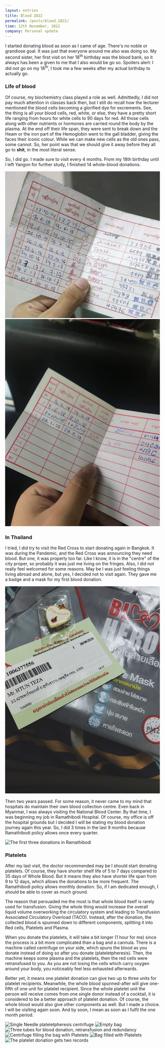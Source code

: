 ```yaml
---
layout: entries
title: Blood 2022
permalink: /posts/blood_2022/
time: 12th November, 2022
company: Personal update
---
```



I started donating blood as soon as I came of age. There's no noble or grandiose goal. It was just that everyone around me also was doing so. <span /> My second sister, her first visit on her 18<sup>th</sup> birthday was the blood bank, so it always has been a given to me that I also would be go so. Spoilers alert: I did not go on my 18<sup>th</sup>, I took me a few weeks after my actual birthday to actually go.

### Life of blood

Of course, my biochemistry class played a role as well. Admittedly, I did not pay much attention in classes back then, but I still do recall how the lecturer mentioned the blood cells becoming a glorified dye for excrements. See, the thing is all your blood cells, red, white, or else, they have a pretty short life ranging from hours for white cells to 90 days for red. All those cells along with other nutrients or hormones are carried round the body by the plasma. At the end off their life span, they were sent to break down and the Heam or the iron part of the Hemoglobin went to the gall bladder, giving the faces their iconic colour. While we can make new cells as the old ones pass, some cannot. So, her point was that we should give it away before they all go to **shit**, in the most literal sense.

So, I did go. I made sure to visit every 4 months. From my 18th birthday until I left Yangon for further study, I finished 14 whole-blood donations.

<div id="gallery">
	<img src="/assets/photos/blood_mm1.JPG" title="The first ten records" alt="The first ten records"/>
	<img src="/assets/photos/blood_mm2.JPG" title="The last four records in Myanmar" alt="The last four records in Myanmar"/>
</div>

### In Thailand

I tried, I did try to visit the Red Cross to start donating again in Bangkok. It was during the Pandemic, and the Red Cross was announcing they need blood. But one, it was properly too far. Like I know, it is in the "centre" of the city proper, so probably it was just me living on the fringes. Also, I did not really feel welcomed for some reasons. May be I was just feeling things living abroad and alone, but yes, I decided not to visit again. They gave me a badge and a mask for my first blood donation.

<div id="gallery">
	<img src="/assets/photos/blood_th1.JPG" title="A badge, a card and a mask for my first donation in Thailand" alt="A badge, a card and a mask for my first donation in Thailand"/>
</div>

Then two years passed. For some reason, it never came to my mind that hospitals do maintain their own blood collection centre. Even back in Myanmar, I was always visiting the National Blood Center. By that time, I was beginning my job in Ramathibodi Hospital. Of course, my office is off the hospital grounds but I decided I will be stating my blood donation journey again this year. So, I did 3 times in the last 9 months because Ramathibodi policy allows once every quarter.

<div id="gallery">
	<img src="/assets/photos/blood_th3.jpg" title="The first three donations in Ramathibodi" alt="The first three donations in Ramathibodi"/>
</div>

### Platelets

After my last visit, the doctor recommended may be I should start donating platelets. Of course, they have shorter shelf life of 5 to 7 days compared to 35 days of Whole Blood. But it means they also have shorter life span from 9 to 12 days, which allows the donations to be more frequent. The Ramathibodi policy allows monthly donation. So, if I am dedicated enough, I should be able to cover as much ground.

The reason that persuaded me the most is that whole blood itself is rarely used for transfusion. Giving the whole thing would increase the overall liquid volume overworking the circulatory system and leading to Transfusion Associated Circulatory Overload (TACO). Instead, after the donation, the collected blood is spunned down to different components, splitting it into Red cells, Platelets and Plasma. 

When you donate the platelets, it will take a bit longer (1 hour for me) since the process is a bit more complicated than a bag and a cannula. There is a machine called centrifuge on your side, which spuns the blood as you donate instead of doing so after you donate (plateletpheresis). Then, the machine keeps some plasma and the platelets, then the red cells were retransfused to you. As you are not losing the cells which carry oxygen around your body, you noticeably feel less exhausted afterwards. 

Better yet, it means one platelet donation can give two up to three units for platelet recipients. Meanwhile, the whole blood spunned-after will give one-fifth of one unit for platelet recipient. Since the whole platelet unit the person will receive comes from one single donor instead of a cocktail, it is considered to be a better approach of platelet donation. Of course, the whole blood would also give other components as well. But I made a choice. I will be visiting again soon. And by soon, I mean as soon as I fulfil the one month period.

<div id="gallery">
	<img src="/assets/photos/blood_th5.jpg" title="Single Needle plateletpheresis centrifuge" alt="Single Needle plateletpheresis centrifuge"/>
	<img src="/assets/photos/blood_th6.jpg" title="Empty bag" alt="Empty bag"/>
	<img src="/assets/photos/blood_th7.jpg" title="Three tubes for blood donation, retransfusion and redundancy" alt="Three tubes for blood donation, retransfusion and redundancy"/>
	<img src="/assets/photos/blood_th8.jpg" title="Centrifuge filling the bag with Platelets" alt="Centrifuge filling the bag with Platelets"/>
	<img src="/assets/photos/blood_th9.jpg" title="Bag filled with Platelets" alt="Bag filled with Platelets"/>
	<img src="/assets/photos/blood_th4.jpg" title="The platelet donation gets two records" alt="The platelet donation gets two records"/>
</div>
